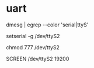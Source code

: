 # uart
dmesg | egrep --color 'serial|ttyS'

setserial -g /dev/ttyS2

chmod 777 /dev/ttyS2

SCREEN /dev/ttyS2 19200

